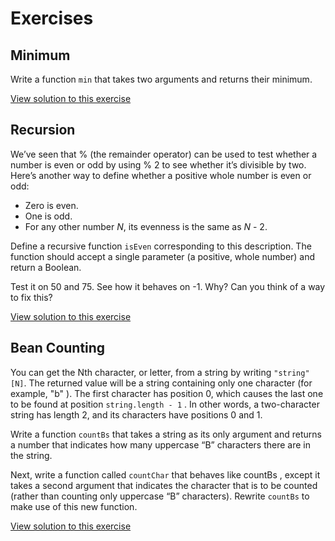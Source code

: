 # Exercises

## Minimum

Write a function `min` that takes two arguments and returns their minimum.

[View solution to this exercise](https://github.com/Solomon403/eloquentJS-solutions/blob/master/03%20-%20Functions/minimum.js)

## Recursion

We’ve seen that % (the remainder operator) can be used to test whether a
number is even or odd by using % 2 to see whether it’s divisible by two. Here’s
another way to define whether a positive whole number is even or odd:

* Zero is even.
* One is odd.
* For any other number _N_, its evenness is the same as _N_ - 2.

Define a recursive function `isEven` corresponding to this description. The
function should accept a single parameter (a positive, whole number) and return
a Boolean.

Test it on 50 and 75. See how it behaves on -1. Why? Can you think of a way to fix this?

[View solution to this exercise](https://github.com/Solomon403/eloquentJS-solutions/blob/master/03%20-%20Functions/recursion.js)

## Bean Counting

You can get the Nth character, or letter, from a string by writing `"string"[N]`.
The returned value will be a string containing only one character (for example,
"b" ). The first character has position 0, which causes the last one to be found at
position `string.length - 1` . In other words, a two-character string has length
2, and its characters have positions 0 and 1.

Write a function `countBs` that takes a string as its only argument and returns
a number that indicates how many uppercase “B” characters there are in the
string.

Next, write a function called `countChar` that behaves like countBs , except
it takes a second argument that indicates the character that is to be counted
(rather than counting only uppercase “B” characters). Rewrite `countBs` to
make use of this new function.

[View solution to this exercise](https://github.com/Solomon403/eloquentJS-solutions/blob/master/03%20-%20Functions/bean-counting.js)
